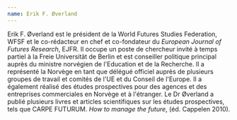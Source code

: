 ```yaml
---
name: Erik F. Øverland
---
```

Erik F. Øverland est le président de la World Futures Studies Federation, WFSF et le co-rédacteur en chef et co-fondateur du *European Journal of Futures Research*, EJFR. Il occupe un poste de chercheur invité à temps partiel à la Freie Universität de Berlin et est conseiller politique principal auprès du ministre norvégien de l'Education et de la Recherche. Il a représenté la Norvège en tant que délégué officiel auprès de plusieurs groupes de travail et comités de l'UE et du Conseil de l'Europe. Il a également réalisé des études prospectives pour des agences et des entreprises commerciales en Norvège et à l'étranger. Le Dr Øverland a publié plusieurs livres et articles scientifiques sur les études prospectives, tels que CARPE FUTURUM. *How to manage the future*, (éd. Cappelen 2010).